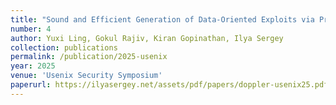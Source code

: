 ```yaml
---
title: "Sound and Efficient Generation of Data-Oriented Exploits via Programming Language Synthesis"
number: 4
author: Yuxi Ling, Gokul Rajiv, Kiran Gopinathan, Ilya Sergey
collection: publications
permalink: /publication/2025-usenix
year: 2025
venue: 'Usenix Security Symposium'
paperurl: https://ilyasergey.net/assets/pdf/papers/doppler-usenix25.pdf
---
```

